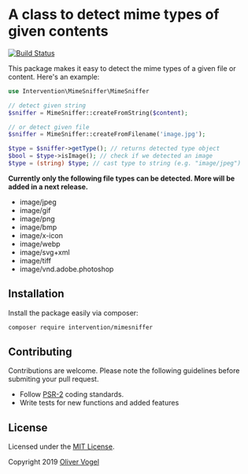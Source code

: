 # A class to detect mime types of given contents

[![Build Status](https://travis-ci.org/Intervention/mimesniffer.png?branch=master)](https://travis-ci.org/Intervention/mimesniffer)

This package makes it easy to detect the mime types of a given file or content. Here's an example:

```php
use Intervention\MimeSniffer\MimeSniffer

// detect given string
$sniffer = MimeSniffer::createFromString($content);

// or detect given file
$sniffer = MimeSniffer::createFromFilename('image.jpg');

$type = $sniffer->getType(); // returns detected type object
$bool = $type->isImage(); // check if we detected an image
$type = (string) $type; // cast type to string (e.g. "image/jpeg")
```

**Currently only the following file types can be detected. More will be added in a next release.**

- image/jpeg
- image/gif
- image/png
- image/bmp
- image/x-icon
- image/webp
- image/svg+xml
- image/tiff
- image/vnd.adobe.photoshop

## Installation

Install the package easily via composer:

```bash
composer require intervention/mimesniffer
```

## Contributing

Contributions are welcome. Please note the following guidelines before submiting your pull request.

- Follow [PSR-2](http://www.php-fig.org/psr/psr-2/) coding standards.
- Write tests for new functions and added features

## License

Licensed under the [MIT License](http://opensource.org/licenses/MIT).

Copyright 2019 [Oliver Vogel](https://olivervogel.com/)
